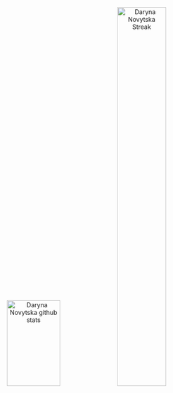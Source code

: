 <div align="center">
  <img width="49%" height="195px" src="https://github-readme-stats.vercel.app/api?username=dnovytska&show_icons=true&count_private=true&hide_border=true&title_color=3b82f6&icon_color=3b82f6&text_color=3b82f6&bg_color=0d1117" alt="Daryna Novytska github stats" />
    <a href="https://git.io/streak-stats"><img width="47%" heigh="195px" src="https://streak-stats.demolab.com?user=dnovytskatheme=transparent&hide_border=true&date_format=j%2Fn%5B%2FY%5D" alt="Daryna Novytska Streak"></a>
</div>
